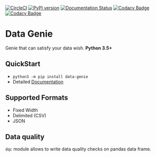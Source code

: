 [![CircleCI](https://circleci.com/gh/mkeshav/data-genie.svg?style=shield)](https://circleci.com/gh/mkeshav/data-genie)
[![PyPI version](https://badge.fury.io/py/data-genie.svg)](https://badge.fury.io/py/data-genie)
[![Documentation Status](https://readthedocs.org/projects/data-genie/badge/?version=latest)](https://data-genie.readthedocs.io/en/latest/?badge=latest)
[![Codacy Badge](https://app.codacy.com/project/badge/Grade/2ed18483f4094f378945727c11eb7ab2)](https://www.codacy.com/gh/mkeshav/data-genie/dashboard?utm_source=github.com&amp;utm_medium=referral&amp;utm_content=mkeshav/data-genie&amp;utm_campaign=Badge_Grade)
[![Codacy Badge](https://app.codacy.com/project/badge/Coverage/2ed18483f4094f378945727c11eb7ab2)](https://www.codacy.com/gh/mkeshav/data-genie/dashboard?utm_source=github.com&utm_medium=referral&utm_content=mkeshav/data-genie&utm_campaign=Badge_Coverage)

# Data Genie

Genie that can satisfy your data wish. **Python 3.5+**

## QuickStart

- `python3 -m pip install data-genie`
- Detailed [Documentation](https://data-genie.readthedocs.io)

## Supported Formats

- Fixed Width
- Delimited (CSV)
- JSON

## Data quality

`dqc` module allows to write data quality checks on pandas data frame.
